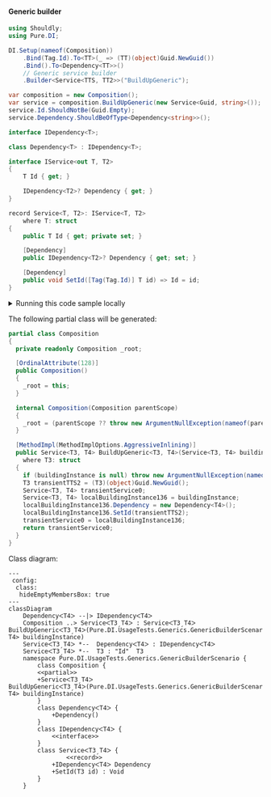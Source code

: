 #### Generic builder


```c#
using Shouldly;
using Pure.DI;

DI.Setup(nameof(Composition))
    .Bind(Tag.Id).To<TT>(_ => (TT)(object)Guid.NewGuid())
    .Bind().To<Dependency<TT>>()
    // Generic service builder
    .Builder<Service<TTS, TT2>>("BuildUpGeneric");

var composition = new Composition();
var service = composition.BuildUpGeneric(new Service<Guid, string>());
service.Id.ShouldNotBe(Guid.Empty);
service.Dependency.ShouldBeOfType<Dependency<string>>();

interface IDependency<T>;

class Dependency<T> : IDependency<T>;

interface IService<out T, T2>
{
    T Id { get; }

    IDependency<T2>? Dependency { get; }
}

record Service<T, T2>: IService<T, T2>
    where T: struct
{
    public T Id { get; private set; }

    [Dependency]
    public IDependency<T2>? Dependency { get; set; }

    [Dependency]
    public void SetId([Tag(Tag.Id)] T id) => Id = id;
}
```

<details>
<summary>Running this code sample locally</summary>

- Make sure you have the [.NET SDK 9.0](https://dotnet.microsoft.com/en-us/download/dotnet/9.0) or later is installed
```bash
dotnet --list-sdk
```
- Create a net9.0 (or later) console application
```bash
dotnet new console -n Sample
```
- Add references to NuGet packages
  - [Pure.DI](https://www.nuget.org/packages/Pure.DI)
  - [Shouldly](https://www.nuget.org/packages/Shouldly)
```bash
dotnet add package Pure.DI
dotnet add package Shouldly
```
- Copy the example code into the _Program.cs_ file

You are ready to run the example 🚀
```bash
dotnet run
```

</details>

The following partial class will be generated:

```c#
partial class Composition
{
  private readonly Composition _root;

  [OrdinalAttribute(128)]
  public Composition()
  {
    _root = this;
  }

  internal Composition(Composition parentScope)
  {
    _root = (parentScope ?? throw new ArgumentNullException(nameof(parentScope)))._root;
  }

  [MethodImpl(MethodImplOptions.AggressiveInlining)]
  public Service<T3, T4> BuildUpGeneric<T3, T4>(Service<T3, T4> buildingInstance)
    where T3: struct
  {
    if (buildingInstance is null) throw new ArgumentNullException(nameof(buildingInstance));
    T3 transientTTS2 = (T3)(object)Guid.NewGuid();
    Service<T3, T4> transientService0;
    Service<T3, T4> localBuildingInstance136 = buildingInstance;
    localBuildingInstance136.Dependency = new Dependency<T4>();
    localBuildingInstance136.SetId(transientTTS2);
    transientService0 = localBuildingInstance136;
    return transientService0;
  }
}
```

Class diagram:

```mermaid
---
 config:
  class:
   hideEmptyMembersBox: true
---
classDiagram
	DependencyᐸT4ᐳ --|> IDependencyᐸT4ᐳ
	Composition ..> ServiceᐸT3ˏT4ᐳ : ServiceᐸT3ˏT4ᐳ BuildUpGenericᐸT3ˏT4ᐳ(Pure.DI.UsageTests.Generics.GenericBuilderScenario.Service<T3, T4> buildingInstance)
	ServiceᐸT3ˏT4ᐳ *--  DependencyᐸT4ᐳ : IDependencyᐸT4ᐳ
	ServiceᐸT3ˏT4ᐳ *--  T3 : "Id"  T3
	namespace Pure.DI.UsageTests.Generics.GenericBuilderScenario {
		class Composition {
		<<partial>>
		+ServiceᐸT3ˏT4ᐳ BuildUpGenericᐸT3ˏT4ᐳ(Pure.DI.UsageTests.Generics.GenericBuilderScenario.Service<T3, T4> buildingInstance)
		}
		class DependencyᐸT4ᐳ {
			+Dependency()
		}
		class IDependencyᐸT4ᐳ {
			<<interface>>
		}
		class ServiceᐸT3ˏT4ᐳ {
				<<record>>
			+IDependencyᐸT4ᐳ Dependency
			+SetId(T3 id) : Void
		}
	}
```

